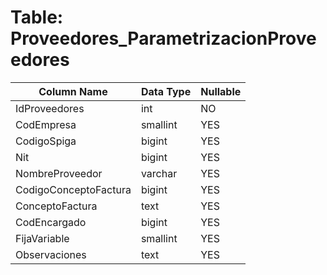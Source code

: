 # Table: Proveedores_ParametrizacionProveedores

| Column Name | Data Type | Nullable |
|-------------|-----------|----------|
| IdProveedores | int | NO |
| CodEmpresa | smallint | YES |
| CodigoSpiga | bigint | YES |
| Nit | bigint | YES |
| NombreProveedor | varchar | YES |
| CodigoConceptoFactura | bigint | YES |
| ConceptoFactura | text | YES |
| CodEncargado | bigint | YES |
| FijaVariable | smallint | YES |
| Observaciones | text | YES |
